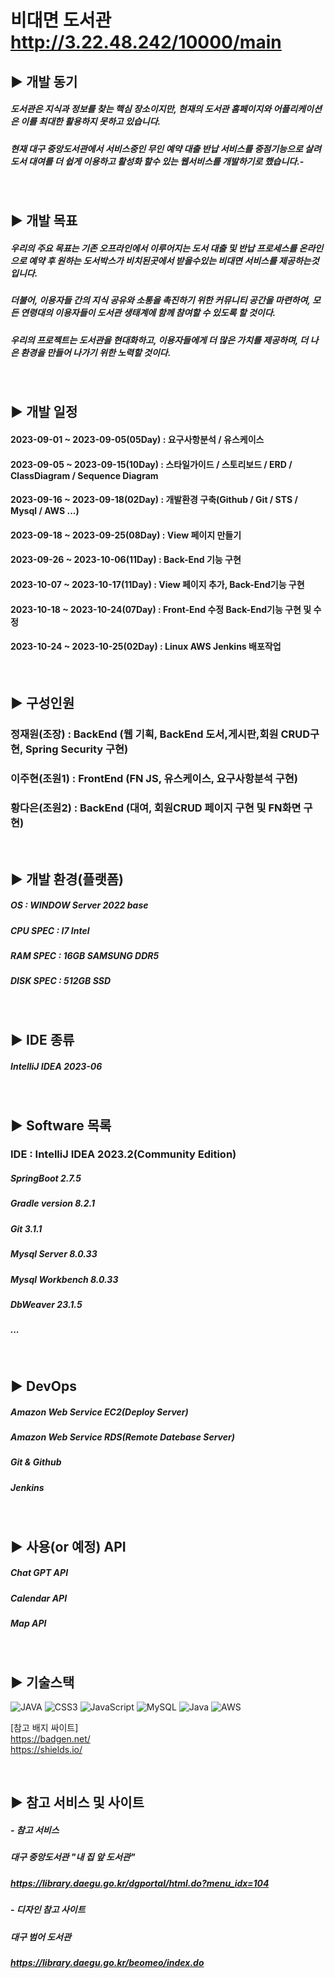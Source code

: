 비대면 도서관
http://3.22.48.242/10000/main
=

## ▶️ 개발 동기

##### 도서관은 지식과 정보를 찾는 핵심 장소이지만, 현재의 도서관 홈페이지와 어플리케이션은 이를 최대한 활용하지 못하고 있습니다. 

##### 현재 대구 중앙도서관에서 서비스중인 무인 예약 대출 반납 서비스를 중점기능으로 살려 도서 대여를 더 쉽게 이용하고 활성화 할수 있는 웹서비스를 개발하기로 했습니다.-
<br/>

## ▶️ 개발 목표

##### 우리의 주요 목표는 기존 오프라인에서 이루어지는 도서 대출 및 반납 프로세스를 온라인으로 예약 후 원하는 도서박스가 비치된곳에서 받을수있는 비대면 서비스를 제공하는것 입니다.
##### 더불어, 이용자들 간의 지식 공유와 소통을 촉진하기 위한 커뮤니티 공간을 마련하여, 모든 연령대의 이용자들이 도서관 생태계에 함께 참여할 수 있도록 할 것이다.
##### 우리의 프로젝트는 도서관을 현대화하고, 이용자들에게 더 많은 가치를 제공하며, 더 나은 환경을 만들어 나가기 위한 노력할 것이다.
<br/>

## ▶️ 개발 일정
#### 2023-09-01 ~ 2023-09-05(05Day) : 요구사항분석 / 유스케이스 
#### 2023-09-05 ~ 2023-09-15(10Day) : 스타일가이드 / 스토리보드 / ERD / ClassDiagram / Sequence Diagram
#### 2023-09-16 ~ 2023-09-18(02Day) : 개발환경 구축(Github / Git / STS / Mysql / AWS ...)
#### 2023-09-18 ~ 2023-09-25(08Day) : View 페이지 만들기
#### 2023-09-26 ~ 2023-10-06(11Day) : Back-End 기능 구현
#### 2023-10-07 ~ 2023-10-17(11Day) : View 페이지 추가, Back-End기능 구현
#### 2023-10-18 ~ 2023-10-24(07Day) : Front-End 수정 Back-End기능 구현 및 수정
#### 2023-10-24 ~ 2023-10-25(02Day) : Linux AWS Jenkins 배포작업

<br/>

## ▶️ 구성인원 

### 정재원(조장) : BackEnd (웹 기획, BackEnd 도서,게시판,회원 CRUD구현, Spring Security 구현)

### 이주현(조원1) : FrontEnd (FN JS, 유스케이스, 요구사항분석 구현)

### 황다은(조원2) : BackEnd (대여, 회원CRUD 페이지 구현 및 FN화면 구현)

<br/>

## ▶️ 개발 환경(플랫폼)

##### OS : WINDOW Server 2022 base
##### CPU SPEC : I7 Intel 
##### RAM SPEC : 16GB SAMSUNG DDR5
##### DISK SPEC : 512GB SSD 

<br/>

## ▶️ IDE 종류

##### IntelliJ IDEA 2023-06
<br/>

## ▶️ Software 목록

### IDE : IntelliJ IDEA 2023.2(Community Edition)
##### SpringBoot 2.7.5
##### Gradle version 8.2.1
##### Git 3.1.1
##### Mysql Server 8.0.33
##### Mysql Workbench 8.0.33
##### DbWeaver 23.1.5
##### ...
<br/>

## ▶️ DevOps 

##### Amazon Web Service EC2(Deploy Server)
##### Amazon Web Service RDS(Remote Datebase Server)
##### Git & Github
##### Jenkins
<br/>



## ▶️ 사용(or 예정) API

##### Chat GPT API
##### Calendar API
##### Map API

<br/>

## ▶️ 기술스택

![JAVA](https://img.shields.io/badge/html5-%23E34F26.svg?style=for-the-badge&logo=html5&logoColor=white)
![CSS3](https://img.shields.io/badge/css3-%231572B6.svg?style=for-the-badge&logo=css3&logoColor=white)
![JavaScript](https://img.shields.io/badge/javascript-%23323330.svg?style=for-the-badge&logo=javascript&logoColor=%23F7DF1E)
![MySQL](https://img.shields.io/badge/mysql-%2300f.svg?style=for-the-badge&logo=mysql&logoColor=white)
![Java](https://img.shields.io/badge/java-%23ED8B00.svg?style=for-the-badge&logo=java&logoColor=white)
![AWS](https://img.shields.io/badge/AWS-%23FF9900.svg?style=for-the-badge&logo=amazon-aws&logoColor=white)


[참고 배지 싸이트] <br/>
https://badgen.net/ <br/>
https://shields.io/


<br/>

## ▶️ 참고 서비스 및 사이트

##### - 참고 서비스
##### 대구 중앙도서관 "내 집 앞 도서관" 
##### https://library.daegu.go.kr/dgportal/html.do?menu_idx=104

##### - 디자인 참고 사이트
##### 대구 범어 도서관
##### https://library.daegu.go.kr/beomeo/index.do







